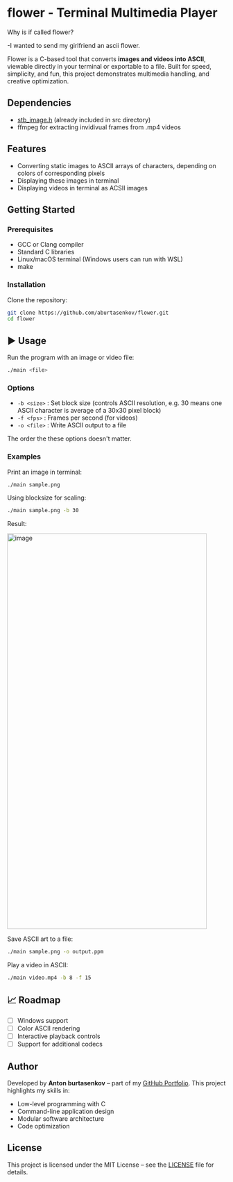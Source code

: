 # flower - Terminal Multimedia Player

Why is if called flower?

-I wanted to send my girlfriend an ascii flower.

Flower is a C-based tool that converts **images and videos into ASCII**, viewable directly in your terminal or exportable to a file. Built for speed, simplicity, and fun, this project demonstrates multimedia handling, and creative optimization.

## Dependencies

* [stb_image.h](https://github.com/nothings/stb/blob/master/stb_image.h) (already included in src directory)
* ffmpeg for extracting invidivual frames from .mp4 videos

## Features

* Converting static images to ASCII arrays of characters, depending on colors of corresponding pixels
* Displaying these images in terminal
* Displaying videos in terminal as ACSII images
  
## Getting Started

### Prerequisites

* GCC or Clang compiler
* Standard C libraries
* Linux/macOS terminal (Windows users can run with WSL)
* make

### Installation

Clone the repository:

```bash
git clone https://github.com/aburtasenkov/flower.git
cd flower
```

## ▶️ Usage

Run the program with an image or video file:

```bash
./main <file>
```

### Options

* `-b <size>` : Set block size (controls ASCII resolution, e.g. 30 means one ASCII character is average of a 30x30 pixel block)
* `-f <fps>`  : Frames per second (for videos)
* `-o <file>` : Write ASCII output to a file

The order the these options doesn't matter.

### Examples

Print an image in terminal:

```bash
./main sample.png
```

Using blocksize for scaling:

```bash
./main sample.png -b 30
```

Result:

<img width="460" height="911" alt="image" src="https://github.com/user-attachments/assets/421d7761-583a-456d-8fb3-5c26d7d07b44" />


Save ASCII art to a file:

```bash
./main sample.png -o output.ppm
```

Play a video in ASCII:

```bash
./main video.mp4 -b 8 -f 15
```

## 📈 Roadmap

* [ ] Windows support
* [ ] Color ASCII rendering
* [ ] Interactive playback controls
* [ ] Support for additional codecs

## Author

Developed by **Anton burtasenkov** – part of my [GitHub Portfolio](https://github.com/aburtasenkov). This project highlights my skills in:

* Low-level programming with C
* Command-line application design
* Modular software architecture
* Code optimization

## License

This project is licensed under the MIT License – see the [LICENSE](LICENSE) file for details.
